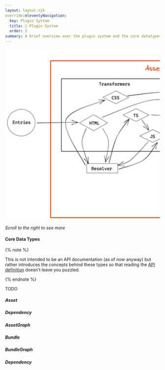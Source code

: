 ```yaml
---
layout: layout.njk
override:eleventyNavigation:
  key: Plugin System
  title: 🔌 Plugin System
  order: 3
summary: A brief overview over the plugin system and the core datatypes
---
```



<div style="overflow-x: auto;">
  <img style="height: 35rem; max-height: 65vh; max-width: none;" src="./full_diagram.opt.png"/>
</div>

*Scroll to the right to see more*


#### Core Data Types

{% note %}

This is not intended to be an API documentation (as of now anyway) but rather introduces the concepts behind these types so that reading the [API definition](https://github.com/parcel-bundler/parcel/blob/v2/packages/core/types/index.js) doesn't leave you puzzled.

{% endnote %}

TODO

##### Asset
##### Dependency
##### AssetGraph
##### Bundle
##### BundleGraph
##### Dependency
